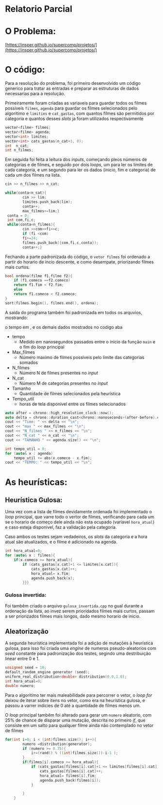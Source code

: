 # Relatorio Parcial

# O Problema:

[https://insper.github.io/supercomp/projetos/](https://insper.github.io/supercomp/projetos/)

# O código:

Para a resolução do problema, foi primeiro desenvolvido um código generico para tratar as entradas e preparar as estruturas de dados necessarias para a resolução.

Primeiramente foram criadas as variaveis para guardar todos os filmes possiveis `filmes`,  `agenda` para guardar os filmes selecionados pelo algoritimo e `limities` e `cat_gastas`,  com quantos filmes são permitidos por categoria e quantos desses *slots* ja foram utilizados respectivamente

```cpp
vector<filme> filmes;
vector<filme> agenda;
vector<int> limites;
vector<int> cats_gastas(n_cat+1, 0);
int  n_cat;
int n_filmes;

```

Em seguida foi feita a leitura dos *inputs*, começando pleos números de categorias e de filmes, e seguido por dois *loops*, um para ler os limites de cada categoria, e um segundo para ler os dados (inicio, fim e categoria) de cada um dos filmes na lista.

```cpp
cin >> n_filmes >> n_cat;

while(conta<n_cat){
        cin >> lim;
        limites.push_back(lim);
        conta++;
        max_filmes+=lim;}  
 conta = 0;
 int com,fi,c;
 while(conta<n_filmes){
        cin >>com>>fi>>c;
        if (fi <com)
        fi+=24;
        filmes.push_back({com,fi,c,conta});
        conta++;}
```

Fechando a parte padronizada do código, o `vetor filmes`  foi ordenado a partir do horario de incio descente, e como desempate, priorizando filmes mais curtos.

```cpp
bool ordena(filme f1,filme f2){
    if (f1.comeco ==f2.comeco)
    return f1.fim < f2.fim;
    else
    return f1.comeco < f2.comeco; 
}
sort(filmes.begin(), filmes.end(), ordena);
```

A saída do programa também foi padronizada em todos os arquvios, mostrando:

 o tempo em , e os demais dados mostrados no codigo aba

- tempo
    - Medido em nanosegundos passados entre o inicio da função `main` e o fim do *loop* principal
- Max_filmes
    - Número maximo de filmes possiveis pelo limite das categorias somados
- N_filmes
    - Número N de filmes presentes no *input*
- N_cat
    - Número M de categorias presentes no *input*
- Tamanho
    - Quantidade de filmes selecionados pela heurística
- Tempo_util
    - horas de tela disponivel entre os filmes selecionados

```cpp
auto after = chrono::high_resolution_clock::now();
auto delta = chrono::duration_cast<chrono::nanoseconds>(after-before).count();
cout << "Time: " << delta << "\n";
cout << "max " << max_filmes << "\n";
cout << "N_filmes " << n_filmes << "\n";
cout << "N_cat " << n_cat << "\n";
cout << "TAMANHO " << agenda.size() << "\n";

int tempo_util = 0;
for (auto& x : agenda)
	tempo_util += abs(x.comeco - x.fim);
cout << "TEMPO: " << tempo_util << "\n";

```

# As heurísticas:

## Heurística Gulosa:

Uma vez com a lista de filmes devidamente ordenada foi implementado o *loop* principal, que varre todo o vertor de filmes, verificando para cada um se o horario de começo dele ainda não esta ocupado (variavel `hora_atual`) e caso esteja disponivel, faz a validação pela categoria.

Caso ambos os testes sejam vedadeiros, os *slots* da categoria e a hora atual são atualizados, e o filme é adicionado na agenda.

```cpp
int hora_atual=0;
for (auto& x : filmes){
    if(x.comeco >= hora_atual){
        if (cats_gastas[x.cat]+1 <= limites[x.cat]){
            cats_gastas[x.cat]++;
            hora_atual= x.fim;
            agenda.push_back(x);
        }}}
```

### Gulosa invertida:

Foi tambêm criado o arquivo `gulosa_invertida.cpp` no gual durante a ordenação da lista, ao invez serem prioridados filmes mais curtos, passam a ser priorizados filmes mais longos, dado mesmo horario de inicio.

## Aleatorização

A segunda heurística implementada foi a adição de mutações à heurística gulosa, para isso foi criada uma *engine* de numeros pseudo-aleatorios com *seed* constante para padronização dos testes, segindo uma destribuição linear entre 0 e 1.

```cpp
unsigned seed = 10;
default_random_engine generator (seed);
uniform_real_distribution<double> distribution(0.0,1.0);
int hora_atual=0;
double numero;
```

Para o algoritimo ter mais maleabilidade para percorrer o vetor, o *loop for* deixou de iterar sobre itens no vetor, como era na heurística gulosa, e passou a varrer indicies de 0 até a quantidade de filmes menos um.

O *loop* principal tambêm foi alterado para gerar um `numero` aleatorio, com 25% de chance de disparar uma mutação, descrita no primeiro *if*, que consiste em um salto para qualquer filme ainda não contemplado no vetor de filmes 

```cpp
for(int i=0; i < (int)filmes.size(); i++){
        numero =distribution(generator);
        if (numero >= 0.75){
            i+=(rand() % ((int)filmes.size())-i-1 );
        }
        if(filmes[i].comeco >= hora_atual){
            if (cats_gastas[filmes[i].cat]+1 <= limites[filmes[i].cat]){
                cats_gastas[filmes[i].cat]++;
                hora_atual= filmes[i].fim;
                agenda.push_back(filmes[i]);
            }

        }
    }
```